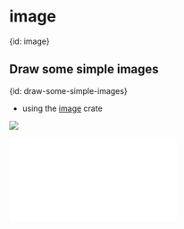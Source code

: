 # image
{id: image}

## Draw some simple images
{id: draw-some-simple-images}

* using the [image](https://crates.io/crates/image) crate

![](examples/crate-image/Cargo.toml)

![](examples/crate-image/src/main.rs)


